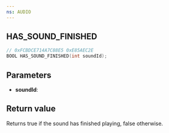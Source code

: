 ```yaml
---
ns: AUDIO
---
```

## HAS_SOUND_FINISHED

```c
// 0xFCBDCE714A7C88E5 0xE85AEC2E
BOOL HAS_SOUND_FINISHED(int soundId);
```


## Parameters
* **soundId**:

## Return value
Returns true if the sound has finished playing, false otherwise.
